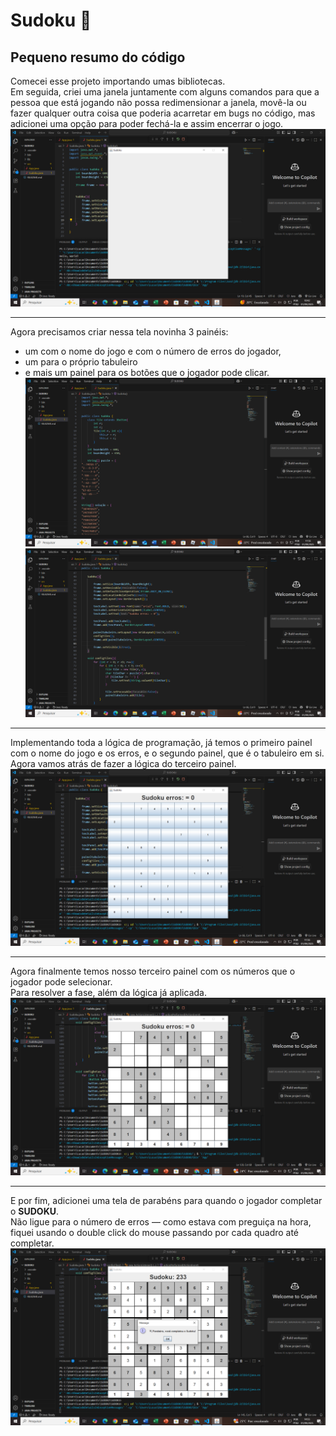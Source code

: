 # Sudoku 🎲

## Pequeno resumo do código

Comecei esse projeto importando umas bibliotecas.  
Em seguida, criei uma janela juntamente com alguns comandos para que a pessoa que está jogando não possa redimensionar a janela, movê-la ou fazer qualquer outra coisa que poderia acarretar em bugs no código, mas adicionei uma opção para poder fechá-la e assim encerrar o jogo.  
![imagem](img/imagem%201%20sudoku.png)

---

Agora precisamos criar nessa tela novinha 3 painéis:  
- um com o nome do jogo e com o número de erros do jogador,  
- um para o próprio tabuleiro  
- e mais um painel para os botões que o jogador pode clicar.  
![imagem](img/imagen%202%20sudoku.png)
![imagem]( img/imagen3%20sudoku.png)

---

Implementando toda a lógica de programação, já temos o primeiro painel com o nome do jogo e os erros, e o segundo painel, que é o tabuleiro em si. Agora vamos atrás de fazer a lógica do terceiro painel.  
![imagem](img/imagem%204.png)

---

Agora finalmente temos nosso terceiro painel com os números que o jogador pode selecionar.  
Para resolver a fase, além da lógica já aplicada.  
![imagem](img/imagen%206%20sudoku.png)

---

E por fim, adicionei uma tela de parabéns para quando o jogador completar o **SUDOKU**.  
Não ligue para o número de erros — como estava com preguiça na hora, fiquei usando o double click do mouse passando por cada quadro até completar.  
![imagem](img/imagem%20sudoku%207.png)


